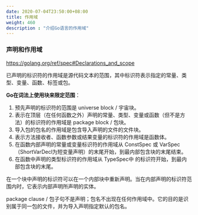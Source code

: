 ```yaml
---
date: 2020-07-04T23:50:00+08:00
title: 作用域
weight: 460
description : "介绍Go语言的作用域"
---
```




### 声明和作用域

https://golang.org/ref/spec#Declarations_and_scope

已声明的标识符的作用域是源代码文本的范围，其中标识符表示指定的常量、类型、变量、函数、标签或包。

**Go在词法上使用块来限定范围**：

1. 预先声明的标识符的范围是 universe block / 宇宙块。
2. 表示在顶层（在任何函数之外）声明的常量、类型、变量或函数（但不是方法）的标识符的作用域是 package block / 包块。
3. 导入包的包名的作用域是包含导入声明的文件的文件块。
4. 表示方法接收者、函数参数或结果变量的标识符的作用域是函数体。
5. 在函数内部声明的常量或变量标识符的作用域从 ConstSpec 或 VarSpec（ShortVarDecl为短变量声明）的末尾开始，到最内部包含块的末尾结束。
6. 在函数中声明的类型标识符的作用域从 TypeSpec中 的标识符开始，到最内部包含块的末尾。

在一个块中声明的标识符可以在一个内部块中重新声明。当在内部声明的标识符范围内时，它表示内部声明所声明的实体。

package clause / 包子句不是声明；包名不出现在任何作用域中。它的目的是识别属于同一包的文件，并为导入声明指定默认的包名。